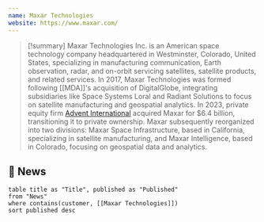 ```yaml
---
name: Maxar Technologies
website: https://www.maxar.com/
---
```


>[!summary]
>Maxar Technologies Inc. is an American space technology company headquartered in Westminster, Colorado, United States, specializing in manufacturing communication, Earth observation, radar, and on-orbit servicing satellites, satellite products, and related services. In 2017, Maxar Technologies was formed following [[MDA]]'s acquisition of DigitalGlobe, integrating subsidiaries like Space Systems Loral and Radiant Solutions to focus on satellite manufacturing and geospatial analytics. In 2023, private equity firm [Advent International](https://en.wikipedia.org/wiki/Advent_International) acquired Maxar for $6.4 billion, transitioning it to private ownership. Maxar subsequently reorganized into two divisions: Maxar Space Infrastructure, based in California, specializing in satellite manufacturing, and Maxar Intelligence, based in Colorado, focusing on geospatial data and analytics.

## 📰 News
```dataview
table title as "Title", published as "Published"
from "News"
where contains(customer, [[Maxar Technologies]])
sort published desc
```


